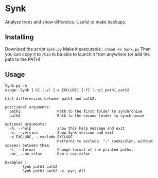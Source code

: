 # Synk
Analyse trees and show diffencies. Useful to make backups.

## Installing
Download the script `Synk.py`
Make it executable : `chmod +x Synk.py`
Then you can copy it to `/bin` to ba able to launch it from anywhere (or add the path to the PATH)

## Usage
```
Synk.py -h
usage: Synk [-h] [-v] [-x EXCLUDE] [-f] [-nc] path1 path2

List differencies between path1 and path2.

positional arguments:
  path1                 Path to the first folder to synchronise
  path2                 Path to the second folder to synchronise

optional arguments:
  -h, --help            show this help message and exit
  -v, --version         Show Synk version and exit
  -x EXCLUDE, --exclude EXCLUDE
                        Patterns to exclude. ";" (semicolon, without spaces) between them.
  -f, --format          Change format of the printed paths.
  -nc, --no_color       Don't use color.

Examples :
        Synk path1 path2
        Synk path1 path2 -x .pyc;.dll
```
